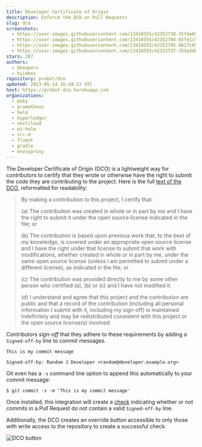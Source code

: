 ```yaml
---
title: Developer Certificate of Origin
description: Enforce the DCO on Pull Requests
slug: dco
screenshots:
  - https://user-images.githubusercontent.com/13410355/42352738-35f4e690-8071-11e8-9c8c-260e5868bfc8.png
  - https://user-images.githubusercontent.com/13410355/42352794-85fe1c9c-8071-11e8-834a-05a4aeb8cc90.png
  - https://user-images.githubusercontent.com/13410355/42352795-8617c052-8071-11e8-82f1-d9fbb2e9934c.png
  - https://user-images.githubusercontent.com/13410355/42352737-35da3d0e-8071-11e8-99ae-6e7068e257e1.png
stars: 287
authors:
  - bkeepers
  - hiimbex
repository: probot/dco
updated: 2023-05-14 16:44:22 UTC
host: https://probot-dco.herokuapp.com
organizations:
  - moby
  - prometheus
  - helm
  - hyperledger
  - nextcloud
  - pi-hole
  - src-d
  - fluent
  - gradle
  - envoyproxy
---
```



The Developer Certificate of Origin (DCO) is a lightweight way for contributors to certify that they wrote or otherwise have the right to submit the code they are contributing to the project. Here is the full [text of the DCO](https://developercertificate.org/), reformatted for readability:

> By making a contribution to this project, I certify that:
>
> (a) The contribution was created in whole or in part by me and I have the right to submit it under the open source license indicated in the file; or
>
> (b) The contribution is based upon previous work that, to the best of my knowledge, is covered under an appropriate open source license and I have the right under that license to submit that work with modifications, whether created in whole or in part by me, under the same open source license (unless I am permitted to submit under a different license), as indicated in the file; or
>
> (c) The contribution was provided directly to me by some other person who certified (a), (b) or (c) and I have not modified it.
>
> (d) I understand and agree that this project and the contribution are public and that a record of the contribution (including all personal information I submit with it, including my sign-off) is maintained indefinitely and may be redistributed consistent with this project or the open source license(s) involved.

Contributors _sign-off_ that they adhere to these requirements by adding a `Signed-off-by` line to commit messages.

```
This is my commit message

Signed-off-by: Random J Developer <random@developer.example.org>
```

Git even has a `-s` command line option to append this automatically to your commit message:

```
$ git commit -s -m 'This is my commit message'
```

Once installed, this integration will create a [check](https://developer.github.com/v3/checks/runs/) indicating whether or not commits in a Pull Request do not contain a valid `Signed-off-by` line.

Additionally, the DCO creates an override button accessible to only those with write access to the repository to create a successful check.

![DCO button](https://user-images.githubusercontent.com/13410355/42353254-3bfa266a-8074-11e8-80b4-18760c5efeee.png)
